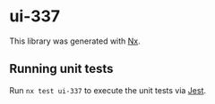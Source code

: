 # ui-337

This library was generated with [Nx](https://nx.dev).

## Running unit tests

Run `nx test ui-337` to execute the unit tests via [Jest](https://jestjs.io).
